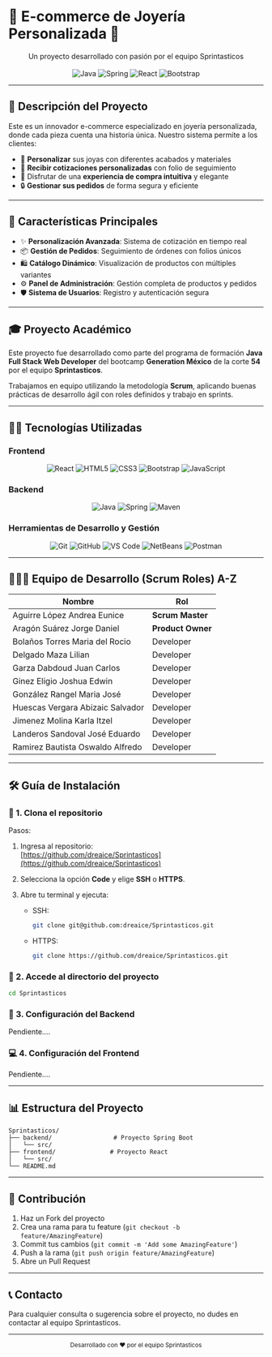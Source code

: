 # 💎 E-commerce de Joyería Personalizada 💎

 

<div align="center">
 Un proyecto desarrollado con pasión por el equipo Sprintasticos <br><br>
  <img src="https://img.shields.io/badge/Java-ED8B00?style=for-the-badge&logo=java&logoColor=white" alt="Java"/>
  <img src="https://img.shields.io/badge/Spring-6DB33F?style=for-the-badge&logo=spring&logoColor=white" alt="Spring"/>
  <img src="https://img.shields.io/badge/React-20232A?style=for-the-badge&logo=react&logoColor=61DAFB" alt="React"/>
  <img src="https://img.shields.io/badge/Bootstrap-563D7C?style=for-the-badge&logo=bootstrap&logoColor=white" alt="Bootstrap"/>
</div>

---

## 📝 Descripción del Proyecto

Este es un innovador e-commerce especializado en joyería personalizada, donde cada pieza cuenta una historia única. Nuestro sistema permite a los clientes:

- 🎨 **Personalizar** sus joyas con diferentes acabados y materiales
- 💎 **Recibir cotizaciones personalizadas** con folio de seguimiento
- 📱 Disfrutar de una **experiencia de compra intuitiva** y elegante
- 🔒 **Gestionar sus pedidos** de forma segura y eficiente

---

## 🎯 Características Principales

- ✨ **Personalización Avanzada**: Sistema de cotización en tiempo real
- 📦 **Gestión de Pedidos**: Seguimiento de órdenes con folios únicos
- 🛍️ **Catálogo Dinámico**: Visualización de productos con múltiples variantes
- ⚙️ **Panel de Administración**: Gestión completa de productos y pedidos
- 🛡️ **Sistema de Usuarios**: Registro y autenticación segura

---

## 🎓 Proyecto Académico

Este proyecto fue desarrollado como parte del programa de formación **Java Full Stack Web Developer** del bootcamp **Generation México** de la corte **54** por el equipo **Sprintasticos**.

Trabajamos en equipo utilizando la metodología **Scrum**, aplicando buenas prácticas de desarrollo ágil con roles definidos y trabajo en sprints.

---

## 👨‍💻 Tecnologías Utilizadas

### Frontend
<div align="center">
  <img src="https://img.shields.io/badge/React-20232A?style=for-the-badge&logo=react&logoColor=61DAFB" alt="React"/>
  <img src="https://img.shields.io/badge/HTML5-E34F26?style=for-the-badge&logo=html5&logoColor=white" alt="HTML5"/>
  <img src="https://img.shields.io/badge/CSS3-1572B6?style=for-the-badge&logo=css3&logoColor=white" alt="CSS3"/>
  <img src="https://img.shields.io/badge/Bootstrap-563D7C?style=for-the-badge&logo=bootstrap&logoColor=white" alt="Bootstrap"/>
  <img src="https://img.shields.io/badge/JavaScript-F7DF1E?style=for-the-badge&logo=javascript&logoColor=black" alt="JavaScript"/>
</div>

### Backend
<div align="center">
  <img src="https://img.shields.io/badge/Java-ED8B00?style=for-the-badge&logo=java&logoColor=white" alt="Java"/>
  <img src="https://img.shields.io/badge/Spring-6DB33F?style=for-the-badge&logo=spring&logoColor=white" alt="Spring"/>
  <img src="https://img.shields.io/badge/Maven-C71A36?style=for-the-badge&logo=apache-maven&logoColor=white" alt="Maven"/>
</div>

### Herramientas de Desarrollo y Gestión
<div align="center">
  <img src="https://img.shields.io/badge/Git-F05032?style=for-the-badge&logo=git&logoColor=white" alt="Git"/>
  <img src="https://img.shields.io/badge/GitHub-100000?style=for-the-badge&logo=github&logoColor=white" alt="GitHub"/>
  <img src="https://img.shields.io/badge/VS_Code-007ACC?style=for-the-badge&logo=visual-studio-code&logoColor=white" alt="VS Code"/>
  <img src="https://img.shields.io/badge/Apache_NetBeans_IDE-1B6AC6?style=for-the-badge&logo=apache-netbeans-ide&logoColor=white" alt="NetBeans"/>
  <img src="https://img.shields.io/badge/Postman-FF6C37?style=for-the-badge&logo=postman&logoColor=white" alt="Postman"/>
</div>

---

## 🧑‍🤝‍🧑 Equipo de Desarrollo (Scrum Roles) A-Z

| Nombre                           | Rol             |
|----------------------------------|------------------|
| Aguirre López Andrea Eunice      | **Scrum Master** |
| Aragón Suárez Jorge Daniel       | **Product Owner**|
| Bolaños Torres Maria del Rocio   | Developer        |
| Delgado Maza Lilian              | Developer        |
| Garza Dabdoud Juan Carlos        | Developer        |
| Ginez Eligio Joshua Edwin        | Developer        |
| González Rangel Maria José       | Developer        |
| Huescas Vergara Abizaic Salvador | Developer        |
| Jimenez Molina Karla Itzel       | Developer        |
| Landeros Sandoval José Eduardo   | Developer        |
| Ramirez Bautista Oswaldo Alfredo | Developer        |

---

## 🛠️ Guía de Instalación

### 🔁 1. Clona el repositorio

Pasos:

1. Ingresa al repositorio:  
   [https://github.com/dreaice/Sprintasticos](https://github.com/dreaice/Sprintasticos)

2. Selecciona la opción **Code** y elige **SSH** o **HTTPS**.

3. Abre tu terminal y ejecuta:

   - SSH:
     ```bash
     git clone git@github.com:dreaice/Sprintasticos.git
     ```

   - HTTPS:
     ```bash
     git clone https://github.com/dreaice/Sprintasticos.git
     ```

### 📁 2. Accede al directorio del proyecto

```bash
cd Sprintasticos
```

### 🚀 3. Configuración del Backend

Pendiente....

### 💻 4. Configuración del Frontend

Pendiente....

---

## 📊 Estructura del Proyecto

```
Sprintasticos/
├── backend/                 # Proyecto Spring Boot
│   └── src/
├── frontend/               # Proyecto React
│   └── src/
└── README.md
```

---

## 🤝 Contribución

1. Haz un Fork del proyecto
2. Crea una rama para tu feature (`git checkout -b feature/AmazingFeature`)
3. Commit tus cambios (`git commit -m 'Add some AmazingFeature'`)
4. Push a la rama (`git push origin feature/AmazingFeature`)
5. Abre un Pull Request

---

## 📞 Contacto

Para cualquier consulta o sugerencia sobre el proyecto, no dudes en contactar al equipo Sprintasticos.

---

<div align="center">
  <sub>Desarrollado con ❤️ por el equipo Sprintasticos</sub>
</div>
